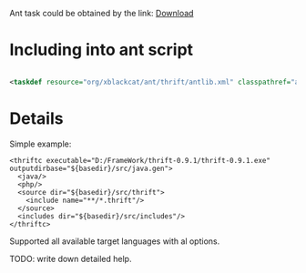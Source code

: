 Ant task could be obtained by the link: [Download](https://drive.google.com/#folders/0B_YbyHcRFXDnX1JYYzFjcVFmak0)

# Including into ant script #
```xml

<taskdef resource="org/xblackcat/ant/thrift/antlib.xml" classpathref="ant.tasks.classpath"/>
```

# Details #

Simple example:
```
<thriftc executable="D:/FrameWork/thrift-0.9.1/thrift-0.9.1.exe" outputdirbase="${basedir}/src/java.gen">
  <java/>
  <php/>
  <source dir="${basedir}/src/thrift">
    <include name="**/*.thrift"/>
  </source>
  <includes dir="${basedir}/src/includes"/>
</thriftc>
```
Supported all available target languages with al options.

TODO: write down detailed help.